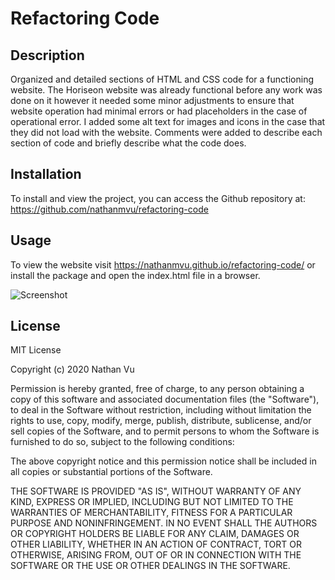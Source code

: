 # Refactoring Code

## Description

Organized and detailed sections of HTML and CSS code for a functioning website. The Horiseon website was already functional before any work was done on it however it needed some minor adjustments to ensure that website operation had minimal errors or had placeholders in the case of operational error. I added some alt text for images and icons in the case that they did not load with the website. Comments were added to describe each section of code and briefly describe what the code does.

## Installation

To install and view the project, you can access the Github repository at: https://github.com/nathanmvu/refactoring-code

## Usage 

To view the website visit https://nathanmvu.github.io/refactoring-code/ or install the package and open the index.html file in a browser.

![Screenshot](./assets/images/screenshot.png/ "Screenshot of Webpage")

## License

MIT License

Copyright (c) 2020 Nathan Vu

Permission is hereby granted, free of charge, to any person obtaining a copy
of this software and associated documentation files (the "Software"), to deal
in the Software without restriction, including without limitation the rights
to use, copy, modify, merge, publish, distribute, sublicense, and/or sell
copies of the Software, and to permit persons to whom the Software is
furnished to do so, subject to the following conditions:

The above copyright notice and this permission notice shall be included in all
copies or substantial portions of the Software.

THE SOFTWARE IS PROVIDED "AS IS", WITHOUT WARRANTY OF ANY KIND, EXPRESS OR
IMPLIED, INCLUDING BUT NOT LIMITED TO THE WARRANTIES OF MERCHANTABILITY,
FITNESS FOR A PARTICULAR PURPOSE AND NONINFRINGEMENT. IN NO EVENT SHALL THE
AUTHORS OR COPYRIGHT HOLDERS BE LIABLE FOR ANY CLAIM, DAMAGES OR OTHER
LIABILITY, WHETHER IN AN ACTION OF CONTRACT, TORT OR OTHERWISE, ARISING FROM,
OUT OF OR IN CONNECTION WITH THE SOFTWARE OR THE USE OR OTHER DEALINGS IN THE
SOFTWARE.